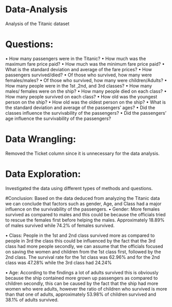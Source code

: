 # Data-Analysis
Analysis of the Titanic dataset

# Questions:
•	How many passengers were in the Titanic?
•	How much was the maximum fare price paid?
•	How much was the minimum fare price paid?
•	What is the standard deviation and average of the fare prices?
•	How passengers survived/died?
•	Of those who survived, how many were females/males?
•	Of those who survived, how many were children/Adults?
•	How many people were in the 1st ,2nd, and 3rd classes?
•	How many males/ females were on the ship?
•	How many people died on each class?
•	How many people survived on each class?
•	How old was the youngest person on the ship?
•	How old was the oldest person on the ship?
•	What is the standard deviation and average of the passengers’ ages?
•	Did the classes influence the survivability of the passengers? 
•	Did the passengers’ age influence the survivability of the passengers?

# Data Wrangling:
  Removed the Ticket column since it is unnecessary for the data analysis.
  
# Data Exploration:
 Investigated the data using different types of methods and questions.
 
#Conclusion:
Based on the data deduced from analyzing the Titanic data we can conclude that factors such as    gender, Age, and Class had a major influence on the survivability of the passengers.
•	Gender: More females survived as compared to males and this could be because the officials tried to rescue the females first before helping the males. Approximately 18.89% of males survived while 74.2% of females survived.

•	Class: People in the 1st and 2nd class survived more as compared to people in 3rd the class this could be influenced by the fact that the 3rd class had more people secondly, we can assume that the officials focused on saving the women and children from the 1st class first, followed by the 2nd class. The survival rate for the 1st class was 62.96% and for the 2nd class was 47.28% while the 3rd class had 24.24%

•	Age: According to the findings a lot of adults survived this is obviously because the ship contained more grown up passengers as compared to children secondly, this can be caused by the fact that the ship had more women who were adults, however the ratio of children who survived is more than that one of adults, approximately 53.98% of children survived and 38.1% of adults survived.  

